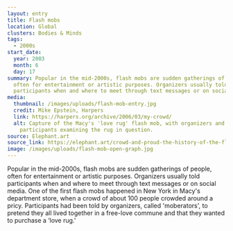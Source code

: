 ```yaml
---
layout: entry
title: Flash mobs
location: Global
clusters: Bodies & Minds
tags:
  - 2000s
start_date:
  year: 2003
  month: 6
  day: 17
summary: Popular in the mid-2000s, flash mobs are sudden gatherings of people,
  often for entertainment or artistic purposes. Organizers usually told
  participants when and where to meet through text messages or on social media.
media:
  thumbnail: /images/uploads/flash-mob-entry.jpg
  credit: Mike Epstein, Harpers
  link: https://harpers.org/archive/2006/03/my-crowd/
  alt: Capture of the Macy's 'love rug' flash mob, with organizers and many
    participants examining the rug in question.
source: Elephant.art
source_link: https://elephant.art/crowd-and-proud-the-history-of-the-flash-mob-20042022/
image: /images/uploads/flash-mob-open-graph.jpg
---
```

Popular in the mid-2000s, flash mobs are sudden gatherings of people, often for entertainment or artistic purposes. Organizers usually told participants when and where to meet through text messages or on social media. One of the first flash mobs happened in New York in Macy's department store, when a crowd of about 100 people crowded around a pricy. Participants had been told by organizers, called 'moberators', to pretend they all lived together in a free-love commune and that they wanted to purchase a ‘love rug.'